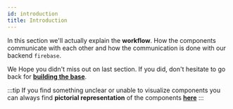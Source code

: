 ```yaml
---
id: introduction
title: Introduction
---
```


In this section we'll actually explain the **workflow**. How the components communicate with each other and how the communication is done with our backend `firebase`.

We Hope you didn't miss out on last section. If you did, don't hesitate to go back for **[building the base](before-we-start.md)**.

:::tip
If you find something unclear or unable to visualize components you can always find **pictorial representation** of the components **[here](scaffolding/#rough-sketch)**
:::
